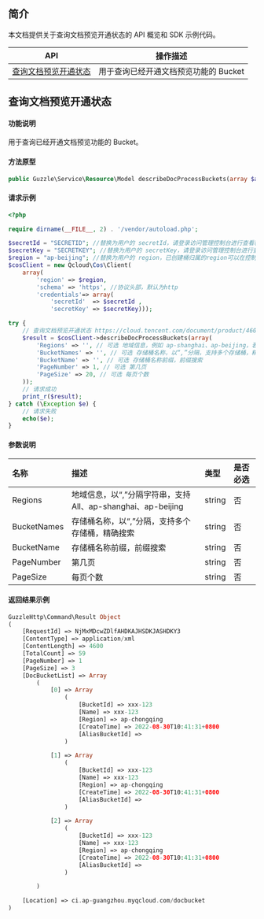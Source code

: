 ## 简介

本文档提供关于查询文档预览开通状态的 API 概览和 SDK 示例代码。

| API                                                          | 操作描述                              |
| ------------------------------------------------------------ | ------------------------------------- |
| [查询文档预览开通状态](https://cloud.tencent.com/document/product/460/46945) | 用于查询已经开通文档预览功能的 Bucket |


## 查询文档预览开通状态

#### 功能说明

用于查询已经开通文档预览功能的 Bucket。

#### 方法原型

```php
public Guzzle\Service\Resource\Model describeDocProcessBuckets(array $args = array());
```

#### 请求示例

```php
<?php

require dirname(__FILE__, 2) . '/vendor/autoload.php';

$secretId = "SECRETID"; //替换为用户的 secretId，请登录访问管理控制台进行查看和管理，https://console.cloud.tencent.com/cam/capi
$secretKey = "SECRETKEY"; //替换为用户的 secretKey，请登录访问管理控制台进行查看和管理，https://console.cloud.tencent.com/cam/capi
$region = "ap-beijing"; //替换为用户的 region，已创建桶归属的region可以在控制台查看，https://console.cloud.tencent.com/cos5/bucket
$cosClient = new Qcloud\Cos\Client(
    array(
        'region' => $region,
        'schema' => 'https', //协议头部，默认为http
        'credentials'=> array(
            'secretId'  => $secretId ,
            'secretKey' => $secretKey)));

try {
    // 查询文档预览开通状态 https://cloud.tencent.com/document/product/460/46945
    $result = $cosClient->describeDocProcessBuckets(array(
        'Regions' => '', // 可选 地域信息，例如 ap-shanghai、ap-beijing，若查询多个地域以“,”分隔字符串
        'BucketNames' => '', // 可选 存储桶名称，以“,”分隔，支持多个存储桶，精确搜索
        'BucketName' => '', // 可选 存储桶名称前缀，前缀搜索
        'PageNumber' => 1, // 可选 第几页
        'PageSize' => 20, // 可选 每页个数
    ));
    // 请求成功
    print_r($result);
} catch (\Exception $e) {
    // 请求失败
    echo($e);
}
```

#### 参数说明

| 名称        | 描述                                                         | 类型   | 是否必选 |
| :---------- | :----------------------------------------------------------- | :----- | :------- |
| Regions     | 地域信息，以“,”分隔字符串，支持 All、ap-shanghai、ap-beijing | string | 否       |
| BucketNames | 存储桶名称，以“,”分隔，支持多个存储桶，精确搜索              | string | 否       |
| BucketName  | 存储桶名称前缀，前缀搜索                                     | string | 否       |
| PageNumber  | 第几页                                                       | string | 否       |
| PageSize    | 每页个数                                                     | string | 否       |

#### 返回结果示例

```php
GuzzleHttp\Command\Result Object
(
    [RequestId] => NjMxMDcwZDlfAHDKAJHSDKJASHDKY3
    [ContentType] => application/xml
    [ContentLength] => 4600
    [TotalCount] => 59
    [PageNumber] => 1
    [PageSize] => 3
    [DocBucketList] => Array
        (
            [0] => Array
                (
                    [BucketId] => xxx-123
                    [Name] => xxx-123
                    [Region] => ap-chongqing
                    [CreateTime] => 2022-08-30T10:41:31+0800
                    [AliasBucketId] => 
                )

            [1] => Array
                (
                    [BucketId] => xxx-123
                    [Name] => xxx-123
                    [Region] => ap-chongqing
                    [CreateTime] => 2022-08-30T10:41:31+0800
                    [AliasBucketId] => 
                )

            [2] => Array
                (
                    [BucketId] => xxx-123
                    [Name] => xxx-123
                    [Region] => ap-chongqing
                    [CreateTime] => 2022-08-30T10:41:31+0800
                    [AliasBucketId] => 
                )

        )

    [Location] => ci.ap-guangzhou.myqcloud.com/docbucket
)
```



